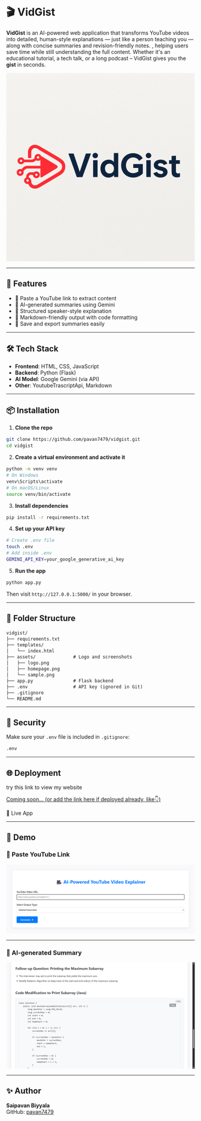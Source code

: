 # 🎬 VidGist

**VidGist** is an AI-powered web application that transforms YouTube videos into detailed, human-style explanations — just like a person teaching you — along with concise summaries and revision-friendly notes.
, helping users save time while still understanding the full content. Whether it's an educational tutorial, a tech talk, or a long podcast – VidGist gives you the **gist** in seconds.

![VidGist Logo](assets/logo.png)

---

## 🚀 Features

- 🔗 Paste a YouTube link to extract content  
- 🧠 AI-generated summaries using Gemini  
- 📝 Structured speaker-style explanation  
- 📄 Markdown-friendly output with code formatting  
- 💾 Save and export summaries easily  

---

## 🛠️ Tech Stack

- **Frontend**: HTML, CSS, JavaScript  
- **Backend**: Python (Flask)  
- **AI Model**: Google Gemini (via API)  
- **Other**: YoutubeTrascriptApi, Markdown  

---

## 📦 Installation

1. **Clone the repo**

```bash
git clone https://github.com/pavan7479/vidgist.git
cd vidgist
```

2. **Create a virtual environment and activate it**

```bash
python -m venv venv
# On Windows
venv\Scripts\activate
# On macOS/Linux
source venv/bin/activate
```

3. **Install dependencies**

```bash
pip install -r requirements.txt
```

4. **Set up your API key**

```bash
# Create .env file
touch .env
# Add inside .env
GEMINI_API_KEY=your_google_generative_ai_key
```

5. **Run the app**

```bash
python app.py
```

Then visit `http://127.0.0.1:5000/` in your browser.

---

## 📁 Folder Structure

```
vidgist/
├── requirements.txt
├── templates/
│   └── index.html
├── assets/              # Logo and screenshots
│   ├── logo.png
│   ├── homepage.png
│   └── sample.png
├── app.py               # Flask backend
├── .env                 # API key (ignored in Git)
├── .gitignore
└── README.md
```

---

## 🔐 Security

Make sure your `.env` file is included in `.gitignore`:

```bash
.env
```

---

## 🌐 Deployment
try this link to view my website

[Coming soon... (or add the link here if deployed already, like👇)](https://vidgist-f1nh.onrender.com)

🔗 Live App

---

## 📸 Demo

### 🎥 Paste YouTube Link

![Paste Link Screenshot](assets/homepage.png)

---

### 🧠 AI-generated Summary

![Summary Screenshot](assets/sample.png)

---

## ✨ Author

**Saipavan Biyyala**  
GitHub: [pavan7479](https://github.com/pavan7479)
